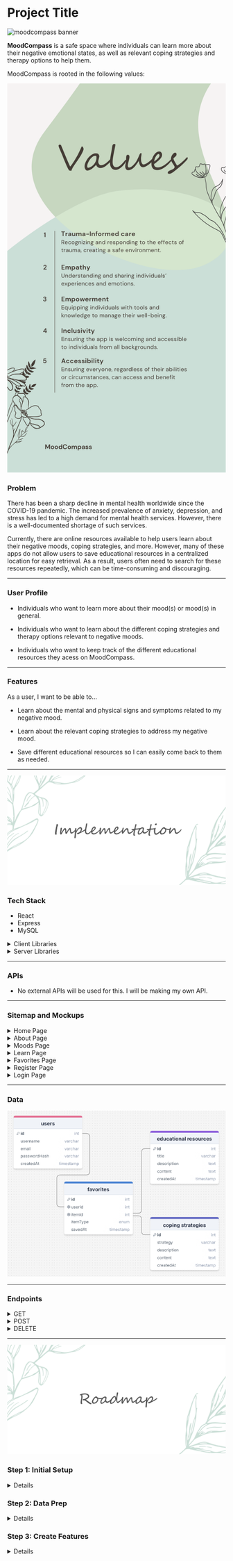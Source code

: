 # Project Title

![moodcompass banner](assets/images/mood-compass-banner.png)

**MoodCompass** is a safe space where individuals can learn more about their negative emotional states, as well as relevant coping strategies and therapy options to help them.

MoodCompass is rooted in the following values:

![moodcompass values](assets/images/mood-compass-values.png)

### Problem

There has been a sharp decline in mental health worldwide since the COVID-19 pandemic. The increased prevalence of anxiety, depression, and stress has led to a high demand for mental health services. However, there is a well-documented shortage of such services.

Currently, there are online resources available to help users learn about their negative moods, coping strategies, and more. However, many of these apps do not allow users to save educational resources in a centralized location for easy retrieval. As a result, users often need to search for these resources repeatedly, which can be time-consuming and discouraging.

---

### User Profile

- Individuals who want to learn more about their mood(s) or mood(s) in general.

- Individuals who want to learn about the different coping strategies and therapy options relevant to negative moods.

- Individuals who want to keep track of the different educational resources they acess on MoodCompass.

---

### Features

As a user, I want to be able to...

- Learn about the mental and physical signs and symptoms related to my negative mood.

- Learn about the relevant coping strategies to address my negative mood.

- Save different educational resources so I can easily come back to them as needed.

---

![implementation banner](assets/images/implementation-banner.png)

### Tech Stack

- React
- Express
- MySQL
<details>
  <summary>Client Libraries</summary>
    - react
    - react-router
    - axios
    - react-helmet-async
    - sass
    - joi
    - dayjs
    - react-redux
    - jest
</details>

<details>
  <summary>Server Libraries</summary>
    - Express.js
    - Knex.js
    - joi
    - bcryptjs for password hashing
    - jest
    - helmet
</details>

---

### APIs

- No external APIs will be used for this. I will be making my own API.

---

### Sitemap and Mockups

<details>
<summary>Home Page</summary>

![home page when not logged in mockup](assets/images/mood-compass-homepage.png)


Above is an example of the homepage when a user is not logged in. Users will be able to freely navigate the web app without having an account. However, current and future features will require users to have an account.

The homepage will consist of a welcome message, as well as a space for me to put updates (e.g., new added feature). 

I also did some visual chunking for my mockup here:

<details>
  <summary>Header Component</summary>

  - MoodCompass logo
  - Navigation bar
    - A dropdown menu with links will appear when a user hovers over "Learn"
  - Login button
    - Will look different depending on whether a user is signed in or not
</details>

<details>
  <summary>Hero Component</summary>

  - Hero image
  - MoodCompass catchline
</details>

<details>
  <summary>Footer Component</summary>

  - Connect
    - LinkedIn, GitHub
  - MoodCompass logo
</details>

<details>
  <summary>Main Body/Content</summary>

  This is where the content of each page will be rendered.
</details>

---

#### Logged in User Homepage

![home page when logged in mockup](assets/images/mood-compass-loggedin-homepage.png)

This is an example of what the homepage would look like when a user is signed in. The login button will now say **"Hi, user"**, and the **"Favorites"** link will appear. This feature is only available for users.
</details>

<details>
<summary>About Page</summary>

![about page mockup](assets/images/mood-compass-about-page.png)

This page will provide more information on MoodCompass, such as why it was created, its purpose, values, etc. I will also provide a blurb about myself as well to connect with my users.
</details>

<details>
<summary>Moods Page</summary>

![moods page mockup](assets/images/mood-compass-moods-page.png)

This page will list cards of different moods that users can click to learn more about. For this capstone, I will be working with two moods. I plan on adding more in the future.

#### Specific Mood Page Example

![anxiety information page mockup](assets/images/mood-compass-anxiety-page.png)
</details>

<details>
<summary>Learn Page</summary>

Currently there isn't a "Learn" page since it is a hoverable dropdown menu. This dropdown menu will provide links to two pages: educational resources and coping strategies.

Although not depicted in the mockups, I plan on adding a favorite button or icon on each resource page. Favoriting a resource will add it to a user's favorites list. A modal prompting user registration will be activated if a user attempts to favorite a resource without an account.

#### Educational Resources Page

![educational resources page mockup](assets/images/mood-compass-educational-resources-page.png)

This page display educational resources as cards. The educational resources will provide more information on negative emotional states, as well as health promotion education. Users can click on the card to be redirected to the resource.

##### Specific Educational Resource Page

![mind connection educational resource page mockup](assets/images/mood-compass-mind-connection-page.png)

#### Coping Strategies Page

![coping strategies page mockup](assets/images/mood-compass-coping-strategies-page.png)

This page is similar to the educational resource page, but its content differs. Here, users can click on a card to learn more about different coping strategies.

##### Specific Coping Strategies Page

![emotion regulation page mockup](assets/images/mood-compass-emotion-regulation-page.png)
</details>

<details>
<summary>Favorites Page</summary>

![favorites page mockup](assets/images/mood-compass-favorites-page.png)

This page is only accessible to users who are registered and signed it, and therefore will be conditionally rendered. 

This page provides a centralized location for users to revisit to find the list of resources they saved on their account.

Users will have the ability to unfavorite (delete) resources.
</details>

<details>
<summary>Register Page</summary>

![register page mockup](assets/images/mood-compass-register-page.png)

This is a simple page for users to register for an account. In order to register, users will have to complete the form by filling out the username, email, and password input fields.

I am currently undecided on what I want to place on the right. Below are my current ideas for that space:

- Image
- Quote
- A blurb about the features users will have access to with an account, *albeit it is not a lot at the moment...*

If I use an image or quote, I would like it to be something empowering.
</details>

<details>
<summary>Login Page</summary>

![login page mockup](assets/images/mood-compass-login-page.png)

This page will allow users to log into the web app with their username and password. Below the login button is an option for users to register for an account if they do not have one yet.

I wanted to keep the register and login page similar. However, the login page will have some kind of welcome back message to the right of the login form.
</details>

---

### Data

![database table schema](assets/images/database-table-schema.png)

---

### Endpoints

<details>
<summary>GET</summary><br>

```GET /api/moods```
- Retrieve a list of all available moods

Response body example:
```json
[
  { "id": "1", "name": "Anxiety" },
  { "id": "2", "name": "Depression" },
  { "id": "3", "name": "Stress" }
]
```

---

```GET /api/moods/:id```

- Retrieve detailed information about a specific mood, including its educational resources and coping strategies.

- Parameters:
    - ```id``` (e.g., "1" for anxiety)

Response body example:
```json
{
  "mood": {
    "id": "1",
    "name": "Anxiety",
    "description": "Anxiety is a feeling of worry, nervousness, or unease about something with an uncertain outcome.",
    "educationalResources": [
      {
        "id": "101",
        "title": "Understanding Anxiety",
        "description": "An article explaining what anxiety is, its symptoms, and potential causes.",
        "content": "Full text of the article about understanding anxiety."
      },
      {
        "id": "102",
        "title": "Managing Anxiety",
        "description": "A guide to managing anxiety through various techniques and lifestyle changes.",
        "content": "Detailed guide on techniques to manage anxiety."
      }
    ],
    "copingStrategies": [
      {
        "id": "201",
        "strategy": "Deep Breathing Exercises",
        "description": "A technique to help calm the mind and body through controlled breathing.",
        "content": "Detailed instructions on how to perform deep breathing exercises."
      },
      {
        "id": "202",
        "strategy": "Progressive Muscle Relaxation",
        "description": "A method to reduce muscle tension and anxiety.",
        "content": "Step-by-step guide to practicing progressive muscle relaxation."
      }
    ]
  }
}
```

---

```GET /api/educational/resources```

- Retrieve a list of all educational resources available.

```json
[
  {
    "id": "101",
    "title": "Understanding Anxiety",
    "description": "An article explaining what anxiety is, its symptoms, and potential causes.",
    "content": "Full text of the article about understanding anxiety."
  },
  {
    "id": "102",
    "title": "Managing Anxiety",
    "description": "A guide to managing anxiety through various techniques and lifestyle changes.",
    "content": "Detailed guide on techniques to manage anxiety."
  }
]

```

```GET /api/educational-resources/:id```

- Retrieve detailed information about a specific educational resource.

- Parameters:
    - ```id``` (e.g., 101)

Response body example:
```json
{
  "id": "101",
  "title": "Understanding Anxiety",
  "description": "An article explaining what anxiety is, its symptoms, and potential causes.",
  "content": "Full text of the article about understanding anxiety."
}
```

---

```GET /api/coping-strategies```

- Retrieve a list of all coping strategies

Response body example:
```json
[
  {
    "id": "201",
    "strategy": "Deep Breathing Exercises",
    "description": "A technique to help calm the mind and body through controlled breathing.",
    "content": "Detailed instructions on how to perform deep breathing exercises."
  },
  {
    "id": "202",
    "strategy": "Progressive Muscle Relaxation",
    "description": "A method to reduce muscle tension and anxiety.",
    "content": "Step-by-step guide to practicing progressive muscle relaxation."
  }
]
```

--- 
```GET /api/coping-strategies/:id```

- Retrieve detailed information about a specific coping strategy.

- Parameters:
    - ```id``` (e.g., 201)

Response body example:
```json
{
  "id": "201",
  "strategy": "Deep Breathing Exercises",
  "description": "A technique to help calm the mind and body through controlled breathing.",
  "content": "Detailed instructions on how to perform deep breathing exercises."
}
```

---

```GET /api/users/:id/favorites```

- Retrieve all saved items for the user

- Parameters:
    - ```id``` (user id)

Response body example:
```json
[
  {
    "id": "101",
    "type": "educational-resource",  // or "coping-strategy"
    "title": "Understanding Anxiety",  // Relevant for educational resources
    "strategy": "Deep Breathing Exercises",  // Relevant for coping strategies
    "description": "An article explaining what anxiety is.",  // Relevant for educational resources
    "content": "Full text of the article about understanding anxiety.",  // Relevant for educational resources
    "savedAt": "2024-09-09T12:00:00Z"
  },
  {
    "id": "202",
    "type": "coping-strategy",
    "strategy": "Progressive Muscle Relaxation",
    "description": "A method to reduce muscle tension and anxiety.",
    "content": "Step-by-step guide to practicing progressive muscle relaxation.",
    "savedAt": "2024-09-10T15:30:00Z"
  }
]
```
</details>

<details>
<summary>POST</summary><br>

```POST /api/users/register```

- Create a new user account

Request body example:
```json
{
  "username": "user123",
  "email": "user@example.com",
  "password": "securepassword"
}
```

Response body example:
```json
{
  "message": "User registered successfully.",
  "user": {
    "id": "123",
    "username": "user123",
    "email": "user@example.com"
  }
}
```

---

```POST /api/users/login```

- Authenticate a user and return a token

Request body example:
```json
{
  "email": "user@example.com",
  "password": "securepassword"
}
```

Response body example:
```json
{
  "message": "Login successful.",
  "token": "jwt-token-here",
  "user": {
    "id": "123",
    "username": "user123",
    "email": "user@example.com"
  }
}
```

---

```POST /api/users/:id/favorites```

- Saves a resource or coping strategy to the user's favorites

- Parameters:
    - ```id``` (user id)

Request body example:
```json
{
  "type": "educational-resource",  // or "coping-strategy"
  "itemId": "101"  // ID of the resource or strategy to be saved
}
```

Response body example:
```json
{
  "message": "Item saved successfully.",
  "savedItem": {
    "id": "101",
    "type": "educational-resource",  // or "coping-strategy"
    "title": "Understanding Anxiety",  // Relevant for educational resources
    "strategy": "Deep Breathing Exercises",  // Relevant for coping strategies
    "description": "An article explaining what anxiety is.",  // Relevant for educational resources
    "content": "Full text of the article about understanding anxiety."  // Relevant for educational resources
  }
}
```
</details>

<details>
  <summary>DELETE</summary><br>

```DELETE /api/users/:id/favorites/:itemId```

- Deletes a specific item from the user's favorites

- Parameters:
    - ```id``` (user id)
    - ```itemId``` (id of the item to be remvoed)

Request body example:
```json
{
  "type": "educational-resource"  // or "coping-strategy"
}
```

Response body example:
```json
{
  "message": "Item removed from favorites."
}
```
</details>

---

![## Roadmap](assets/images/roadmap-banner.png)

### Step 1: Initial Setup

<details>
<summary>Details</summary>

  - Create repository
    - Within the root directory is:
      - Client directory
      - Server directory
  - Create relavant folders and files in client and server directory (e.g., components, styles, controllers, middlewares, etc)
  - Delete generated Vite files and folders that will not be used
  - Implement boilerplate codes
  - Create components *(informed by visual chunking)*
  - Set up BrowserRouter and routes in client
  - Set up routes and placeholder 200 responses in server
</details>

### Step 2: Data Prep

<details>
<summary>Details</summary>

  - Create migration tables

  ![alt text](assets/images/data-collection-plan.png)

  - Create seeds with sample data
</details>

### Step 3: Create Features

<details>
  <summary>Details</summary>
  
  - Feature: Home page

  - Feature: My Story page

  <details>
      <summary>Feature: Mood list</summary>

      - Implement moods list page
      - Create ```GET /api/moods```
    </details>

  <details>
      <summary>Feature: View mood</summary>

      - Implement view mood page
      - Create ```GET /api/moods/:id```
    </details>

  <details>
      <summary>Feature: Educational resource list</summary>

      - Implement educational resource list page
      - Create ```GET /api/educational-resources```
  </details>

  <details>
    <summary>Feature: View educational resource</summary>

      - Implement view educational resource page
      - Create ```GET /api/educational-resources/:id```
  </details>

  <details>
    <summary>Feature: View coping strategies</summary>

      - Implement view coping strategies page
      - Create ```GET /api/coping-strategies```
  </details>

  <details>
    <summary>Feature: View coping strategy</summary>

      - Implement view coping strategy page
      - Create ```GET /api/coping-strategies/:id```
  </details>

  <details>
    <summary>Feature: Create account</summary>

      - Implement register page and form
      - Create ```POST /users/register```
  </details>

  <details>
    <summary>Feature: Login</summary>

      - Implement login page + form
      - Create ```POST /users/login```
  </details>

  <details>
    <summary>Feature: Implement JWT tokens</summary>

      - Implement bryptjs for password hashing
  </details>

  <details>
    <summary>Feature: Add favorite</summary>

      - Implement function for a user to favorite a resource or coping strategy
      - Create ```POST /api/users/:id/favorites```
  </details>

  <details>
    <summary>Feature: View favorites</summary>

      - Implement a view favorites page
      - Create ```GET /api/users/:id/favorites```
  </details>

  <details>
    <summary>Feature: Delete favorite</summary>

      - Implement function for a user to delete an item from their favorites page
      - Create ```DELETE /api/users/:id/favorites/:itemId```
  </details>
</details>

- Bug fixes

- DEMO DAY

![## Nice-to-haves](assets/images/nice-to-haves-banner.png)

Below are a few things I would like to implement in the future:

<details>
<summary>Log Out Functionality</summary>

  It makes sense for users to be able to log out if they can log in. I am hoping to implement this during my capstone, but if not I will implement it afterwards.
</details>

<details>
  <summary>Contact Page</summary>

  Although users can connect with me via socials, it would be more convenient if there is a page with a form they can use to contact me when they have questions, feedback, etc.
</details>

<details>
  <summary>Search Functionality</summary>

  It would be great if users can search for resources available. This would be useful when more content is added. It would make things more accessible as the web app grows larger.
</details>

<details>
  <summary>Share Functionality</summary>

  Mental health education and resources should be available for <i>everyone</i>. One way to spread available education and resources is to add a share button. By clicking that, users can share it with others through things such as social media, email, etc.
</details>

<details>
  <summary>Sort Functionality</summary>

  It would be useful for users to be able to sort moods and resources (alphabetically, newest to oldest, oldest to newest, etc). I would also like to add an option for users to reorganize and sort their favorites list.
</details>

<details>
  <summary>Forgot Password</summary>

  I do not want users to *ever* lose access to their saves resources. Therefore, it would be useful to have way for them to retrieve their lost password.
</details>

<details>
  <summary>Deploy on Netlify or Heroku</summary>

  I would love to deploy my web app for others to use. However, before that, I would like to gather feedback from key stakeholders within the healthcare and mental health sector. I think it would be helpful to deploy my web app and provide them with the URL so that they can review it.
</details>

<details>
  <summary>Google Maps (or another relevant API)</summary>

  I would love to add a page where users can input their location to find the closest mental health supports. I think this would be a great feature and make MoodCompass more of a "one-stop-shop" for mental health education and resources.
</details>

<details>
  <summary>Mood Tracker</summary>

  A feature where users can track their mood would be useful in establishing patterns (e.g., triggers, negative thinking, protective factors, etc). Users can also share this data with their healthcare provider.

  To encourage daily use of a mood tracker, it would be beneficial to add an incentive. For example, medals or even a game! A fun game would be growing your own garden. For example, every mood a user tracks will take care of a plant in their garden.

  However, this may be a late feature due to legislation surrounding the privacy and confidentiality of patient health information. A lot of care will need to go into implementing this.
</details>